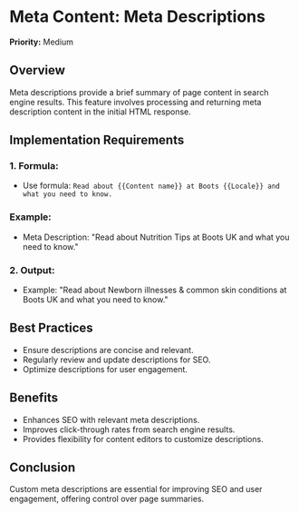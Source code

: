 # Meta Content: Meta Descriptions

**Priority:** Medium

## Overview
Meta descriptions provide a brief summary of page content in search engine results. This feature involves processing and returning meta description content in the initial HTML response.

## Implementation Requirements

### 1. Formula:
- Use formula: `Read about {{Content name}} at Boots {{Locale}} and what you need to know.`

### Example:
- Meta Description: "Read about Nutrition Tips at Boots UK and what you need to know."

### 2. Output:
- Example: "Read about Newborn illnesses & common skin conditions at Boots UK and what you need to know."

## Best Practices
- Ensure descriptions are concise and relevant.
- Regularly review and update descriptions for SEO.
- Optimize descriptions for user engagement.

## Benefits
- Enhances SEO with relevant meta descriptions.
- Improves click-through rates from search engine results.
- Provides flexibility for content editors to customize descriptions.

## Conclusion
Custom meta descriptions are essential for improving SEO and user engagement, offering control over page summaries.

